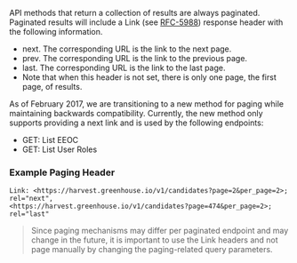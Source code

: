 API methods that return a collection of results are always paginated. Paginated results will include a Link (see [RFC-5988](https://tools.ietf.org/html/rfc5988)) response header with the following information.

* next. The corresponding URL is the link to the next page.
* prev. The corresponding URL is the link to the previous page.
* last. The corresponding URL is the link to the last page.
* Note that when this header is not set, there is only one page, the first page, of results.

As of February 2017, we are transitioning to a new method for paging while maintaining backwards compatibility. Currently, the new method only supports providing a next link and is used by the following endpoints:

* GET: List EEOC
* GET: List User Roles

### Example Paging Header

    Link: <https://harvest.greenhouse.io/v1/candidates?page=2&per_page=2>; rel="next",
    <https://harvest.greenhouse.io/v1/candidates?page=474&per_page=2>; rel="last"

> Since paging mechanisms may differ per paginated endpoint and may change in the future, it is important to use the Link headers and not page manually by changing the paging-related query parameters.
